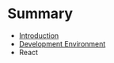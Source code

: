 # Summary

* [Introduction](README.md)
* [Development Environment](DevelopmentEnvironment.md)
* React

